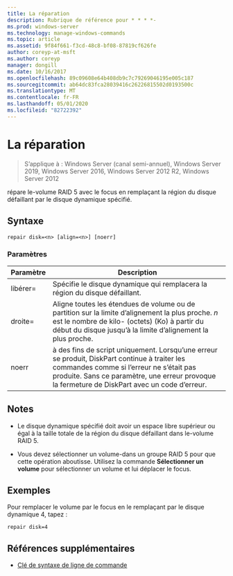 ```yaml
---
title: La réparation
description: Rubrique de référence pour * * * *-
ms.prod: windows-server
ms.technology: manage-windows-commands
ms.topic: article
ms.assetid: 9f84f661-f3cd-48c8-bf08-87819cf626fe
author: coreyp-at-msft
ms.author: coreyp
manager: dongill
ms.date: 10/16/2017
ms.openlocfilehash: 89c09608e64b408db9c7c79269046195e005c187
ms.sourcegitcommit: ab64dc83fca28039416c26226815502d0193500c
ms.translationtype: MT
ms.contentlocale: fr-FR
ms.lasthandoff: 05/01/2020
ms.locfileid: "82722392"
---
```

# <a name="repair"></a>La réparation

> S’applique à : Windows Server (canal semi-annuel), Windows Server 2019, Windows Server 2016, Windows Server 2012 R2, Windows Server 2012

répare le\-volume RAID 5 avec le focus en remplaçant la région du disque défaillant par le disque dynamique spécifié.  
  
  
  
## <a name="syntax"></a>Syntaxe  
  
```  
repair disk=<n> [align=<n>] [noerr]  
```  
  
### <a name="parameters"></a>Paramètres  
  
| Paramètre  |                                                                                             Description                                                                                              |
|------------|------------------------------------------------------------------------------------------------------------------------------------------------------------------------------------------------------|
| libérer\=<n>  |                                                                 Spécifie le disque dynamique qui remplacera la région du disque défaillant.                                                                 |
| droite\=<n> |          Aligne toutes les étendues de volume ou de partition sur la limite d’alignement la plus proche. *n* est le nombre de kilo- \(octets\) (Ko) à partir du début du disque jusqu’à la limite d’alignement la plus proche.           |
|   noerr    | à des fins de script uniquement. Lorsqu’une erreur se produit, DiskPart continue à traiter les commandes comme si l’erreur ne s’était pas produite. Sans ce paramètre, une erreur provoque la fermeture de DiskPart avec un code d’erreur. |
  
## <a name="remarks"></a>Notes   
  
-   Le disque dynamique spécifié doit avoir un espace libre supérieur ou égal à la taille totale de la région du disque défaillant dans le\-volume RAID 5.  
  
-   Vous devez sélectionner un volume\-dans un groupe RAID 5 pour que cette opération aboutisse. Utilisez la commande **Sélectionner un volume** pour sélectionner un volume et lui déplacer le focus.  
  
## <a name="examples"></a>Exemples  
Pour remplacer le volume par le focus en le remplaçant par le disque dynamique 4, tapez :  
  
```  
repair disk=4  
```  
  
## <a name="additional-references"></a>Références supplémentaires  
- [Clé de syntaxe de ligne de commande](command-line-syntax-key.md)  
  

  

